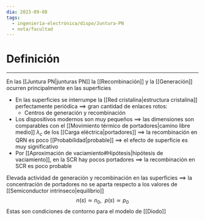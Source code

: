 ```yaml
---
dia: 2023-09-08
tags:
  - ingeniería-electrónica/dispo/Juntura-PN
  - nota/facultad
---
```

# Definición
---
En las [[Juntura PN|junturas PN]] la [[Recombinación]] y la [[Generación]] ocurren principalmente en las superficies
* En las superficies se interrumpe la [[Red cristalina|estructura cristalina]] perfectamente periódica
  $\implies$ gran cantidad de enlaces rotos:
	* Centros de generación y recombinación
* Los dispositivos modernos son muy pequeños
  $\implies$ las dimensiones son comparables con el [[Movimiento térmico de portadores|camino libre medio]] $\lambda_c$ de los [[Carga eléctrica|portadores]]
  $\implies$ la recombinación en QRN es poco [[Probabilidad|probable]]
  $\implies$ el efecto de superficie es muy significativo
* Por [[Aproximación de vaciamiento#Hipótesis|hipótesis de vaciamiento]], en la SCR hay pocos portadores
  $\implies$ la recombinación en SCR es poco probable

Elevada actividad de generación y recombinación en las superficies
$\implies$ la concentración de portadores no se aparta respecto a los valores de [[Semiconductor intrínseco|equilibrio]] $$ n(s) \simeq n_0, ~~ p(s) \simeq p_0 $$
Estas son condiciones de contorno para el modelo de [[Diodo]]